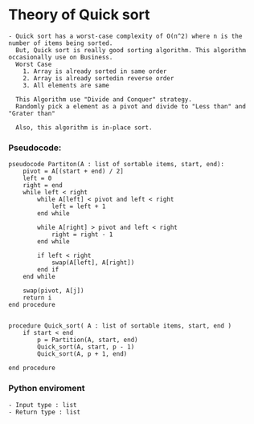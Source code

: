 # Theory of Quick sort

    - Quick sort has a worst-case complexity of O(n^2) where n is the number of items being sorted.
      But, Quick sort is really good sorting algorithm. This algorithm occasionally use on Business.
      Worst Case
        1. Array is already sorted in same order
        2. Array is already sortedin reverse order
        3. All elements are same
      
      This Algorithm use "Divide and Conquer" strategy.
      Randomly pick a element as a pivot and divide to "Less than" and "Grater than"

      Also, this algorithm is in-place sort.


### Pseudocode:
    pseudocode Partiton(A : list of sortable items, start, end):
        pivot = A[(start + end) / 2]
        left = 0
        right = end
        while left < right
            while A[left] < pivot and left < right 
                left = left + 1
            end while

            while A[right] > pivot and left < right
                right = right - 1
            end while

            if left < right
                swap(A[left], A[right])
            end if
        end while

        swap(pivot, A[j])
        return i        
    end procedure


    procedure Quick_sort( A : list of sortable items, start, end )
        if start < end
            p = Partition(A, start, end)
            Quick_sort(A, start, p - 1)
            Quick_sort(A, p + 1, end)

    end procedure


### Python enviroment
    - Input type : list
    - Return type : list


